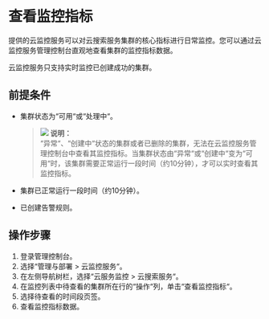 # 查看监控指标<a name="css_01_0044"></a>

提供的云监控服务可以对云搜索服务集群的核心指标进行日常监控。您可以通过云监控服务管理控制台直观地查看集群的监控指标数据。

云监控服务只支持实时监控已创建成功的集群。

## 前提条件<a name="section1839919421279"></a>

-   集群状态为“可用“或“处理中“。

    >![](public_sys-resources/icon-note.gif) **说明：**   
    >“异常“、“创建中“状态的集群或者已删除的集群，无法在云监控服务管理控制台中查看其监控指标。当集群状态由“异常“或“创建中“变为“可用“时，该集群需要正常运行一段时间（约10分钟），才可以实时查看其监控指标。  

-   集群已正常运行一段时间（约10分钟）。
-   已创建告警规则。

## 操作步骤<a name="section1482553663115"></a>

1.  登录管理控制台。
2.  选择“管理与部署 \> 云监控服务“。
3.  在左侧导航树栏，选择“云服务监控 \> 云搜索服务“。
4.  在监控列表中待查看的集群所在行的“操作“列，单击“查看监控指标“。
5.  选择待查看的时间段页签。
6.  查看监控指标数据。

